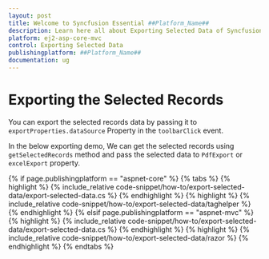 ```yaml
---
layout: post
title: Welcome to Syncfusion Essential ##Platform_Name##
description: Learn here all about Exporting Selected Data of Syncfusion Essential ##Platform_Name## widgets based on HTML5 and jQuery.
platform: ej2-asp-core-mvc
control: Exporting Selected Data
publishingplatform: ##Platform_Name##
documentation: ug
---
```



# Exporting the Selected Records

You can export the selected records data by passing it to `exportProperties.dataSource` Property in the `toolbarClick` event.

In the below exporting demo, We can get the selected records using `getSelectedRecords` method and pass the selected data to `PdfExport` or `excelExport` property.

{% if page.publishingplatform == "aspnet-core" %}
{% tabs %}
{% highlight %}
{% include_relative code-snippet/how-to/export-selected-data/export-selected-data.cs %}
{% endhighlight %}
{% highlight %}
{% include_relative code-snippet/how-to/export-selected-data/taghelper %}
{% endhighlight %}
{% elsif page.publishingplatform == "aspnet-mvc" %}
{% highlight %} {% include_relative code-snippet/how-to/export-selected-data/export-selected-data.cs %}
{% endhighlight %}
{% highlight %}
{% include_relative code-snippet/how-to/export-selected-data/razor %}
{% endhighlight %}
{% endtabs %}

